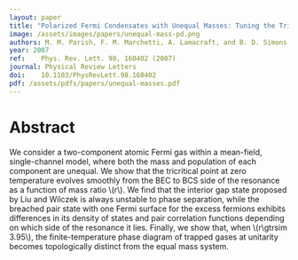 ```yaml
---
layout: paper
title: "Polarized Fermi Condensates with Unequal Masses: Tuning the Tricritical Point"
image: /assets/images/papers/unequal-mass-pd.png
authors: M. M. Parish, F. M. Marchetti, A. Lamacraft, and B. D. Simons
year: 2007
ref: 	Phys. Rev. Lett. 98, 160402 (2007)
journal: Physical Review Letters
doi: 	10.1103/PhysRevLett.98.160402
pdf: /assets/pdfs/papers/unequal-masses.pdf
---
```


# Abstract

We consider a two-component atomic Fermi gas within a mean-field, single-channel model, where both the mass and population of each component are unequal. We show that the tricritical point at zero temperature evolves smoothly from the BEC to BCS side of the resonance as a function of mass ratio \\(r\\). We find that the interior gap state proposed by Liu and Wilczek is always unstable to phase separation, while the breached pair state with one Fermi surface for the excess fermions exhibits differences in its density of states and pair correlation functions depending on which side of the resonance it lies. Finally, we show that, when
\\(r\gtrsim 3.95\\), the finite-temperature phase diagram of trapped gases at unitarity becomes topologically distinct from the equal mass system.
